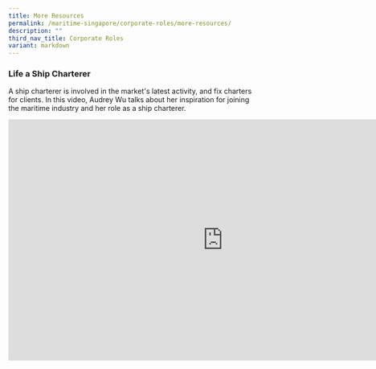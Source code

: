 ```yaml
---
title: More Resources
permalink: /maritime-singapore/corporate-roles/more-resources/
description: ""
third_nav_title: Corporate Roles
variant: markdown
---
```

### Life a Ship Charterer
A ship charterer is involved in the market's latest activity, and fix charters for clients. In this video, Audrey Wu talks about her inspiration for joining the maritime industry and her role as a ship charterer.
<iframe allowfullscreen="" allow="accelerometer; autoplay; clipboard-write; encrypted-media; gyroscope; picture-in-picture; web-share" frameborder="0" title="YouTube video player" src="https://www.youtube.com/embed/Ny-wWq85PeM?si=MtmZizr2XdQJU2PV" height="480" width="854"></iframe>
